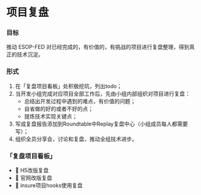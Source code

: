 # 项目复盘

### 目标

推动 ESOP-FED 对已经完成的，有价值的，有挑战的项目进行复盘整理，得到真正的技术沉淀。

### 形式

1. 在「复盘项目看板」处积极挖坑，列出todo；
2. 当开发小组完成对应项目全部工作后，先由小组内部组织对项目进行复盘：
    - 总结出开发过程中遇到的难点，有价值的问题；
    - 自省做的好的或者不好的点；
    - 提炼技术实现关键点；
3. 写成复盘报告添加到Roundtable中Replay复盘中心（小组成员每人都需要写）；
4. 组织全员分享会，讨论和复盘，推动全组技术进步。


### 「复盘项目看板」

- :dart: H5改版复盘
- :dart: 官网改版复盘
- :dart: insure项目hooks使用复盘





